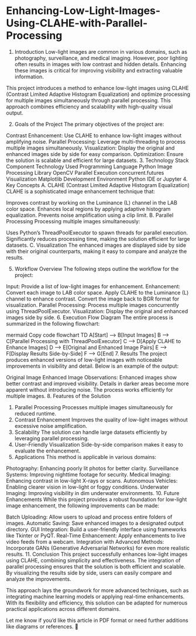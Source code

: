 # Enhancing-Low-Light-Images-Using-CLAHE-with-Parallel-Processing


1. Introduction
Low-light images are common in various domains, such as photography, surveillance, and medical imaging. However, poor lighting often results in images with low contrast and hidden details. Enhancing these images is critical for improving visibility and extracting valuable information.

This project introduces a method to enhance low-light images using CLAHE (Contrast Limited Adaptive Histogram Equalization) and optimize processing for multiple images simultaneously through parallel processing. This approach combines efficiency and scalability with high-quality visual output.

2. Goals of the Project
The primary objectives of the project are:

Contrast Enhancement: Use CLAHE to enhance low-light images without amplifying noise.
Parallel Processing: Leverage multi-threading to process multiple images simultaneously.
Visualization: Display the original and enhanced images side by side for easy comparison.
Optimization: Ensure the solution is scalable and efficient for large datasets.
3. Technology Stack
Component	Technology Used
Programming Language	Python
Image Processing Library	OpenCV
Parallel Execution	concurrent.futures
Visualization	Matplotlib
Development Environment	Python IDE or Jupyter
4. Key Concepts
A. CLAHE (Contrast Limited Adaptive Histogram Equalization)
CLAHE is a sophisticated image enhancement technique that:

Improves contrast by working on the Luminance (L) channel in the LAB color space.
Enhances local regions by applying adaptive histogram equalization.
Prevents noise amplification using a clip limit.
B. Parallel Processing
Processing multiple images simultaneously:

Uses Python’s ThreadPoolExecutor to spawn threads for parallel execution.
Significantly reduces processing time, making the solution efficient for large datasets.
C. Visualization
The enhanced images are displayed side by side with their original counterparts, making it easy to compare and analyze the results.

5. Workflow Overview
The following steps outline the workflow for the project:

Input: Provide a list of low-light images for enhancement.
Enhancement:
Convert each image to LAB color space.
Apply CLAHE to the Luminance (L) channel to enhance contrast.
Convert the image back to BGR format for visualization.
Parallel Processing: Process multiple images concurrently using ThreadPoolExecutor.
Visualization: Display the original and enhanced images side by side.
6. Execution Flow Diagram
The entire process is summarized in the following flowchart:

mermaid
Copy code
flowchart TD
    A[Start] --> B[Input Images]
    B --> C[Parallel Processing with ThreadPoolExecutor]
    C --> D[Apply CLAHE to Enhance Images]
    D --> E[Original and Enhanced Image Pairs]
    E --> F[Display Results Side-by-Side]
    F --> G[End]
7. Results
The project produces enhanced versions of low-light images with noticeable improvements in visibility and detail. Below is an example of the output:

Original Image	Enhanced Image
Observations:
Enhanced images show better contrast and improved visibility.
Details in darker areas become more apparent without introducing noise.
The process works efficiently for multiple images.
8. Features of the Solution
1. Parallel Processing
Processes multiple images simultaneously for reduced runtime.
2. Contrast Enhancement
Improves the quality of low-light images without excessive noise amplification.
3. Scalability
The solution can handle large datasets efficiently by leveraging parallel processing.
4. User-Friendly Visualization
Side-by-side comparison makes it easy to evaluate the enhancement.
9. Applications
This method is applicable in various domains:

Photography: Enhancing poorly lit photos for better clarity.
Surveillance Systems: Improving nighttime footage for security.
Medical Imaging: Enhancing contrast in low-light X-rays or scans.
Autonomous Vehicles: Enabling clearer vision in low-light or foggy conditions.
Underwater Imaging: Improving visibility in dim underwater environments.
10. Future Enhancements
While this project provides a robust foundation for low-light image enhancement, the following improvements can be made:

Batch Uploading:
Allow users to upload and process entire folders of images.
Automatic Saving:
Save enhanced images to a designated output directory.
GUI Integration:
Build a user-friendly interface using frameworks like Tkinter or PyQT.
Real-Time Enhancement:
Apply enhancements to live video feeds from a webcam.
Integration with Advanced Methods:
Incorporate GANs (Generative Adversarial Networks) for even more realistic results.
11. Conclusion
This project successfully enhances low-light images using CLAHE, combining simplicity and effectiveness. The integration of parallel processing ensures that the solution is both efficient and scalable. By visualizing the results side by side, users can easily compare and analyze the improvements.

This approach lays the groundwork for more advanced techniques, such as integrating machine learning models or applying real-time enhancements. With its flexibility and efficiency, this solution can be adapted for numerous practical applications across different domains.

Let me know if you’d like this article in PDF format or need further additions like diagrams or references. 🚀

